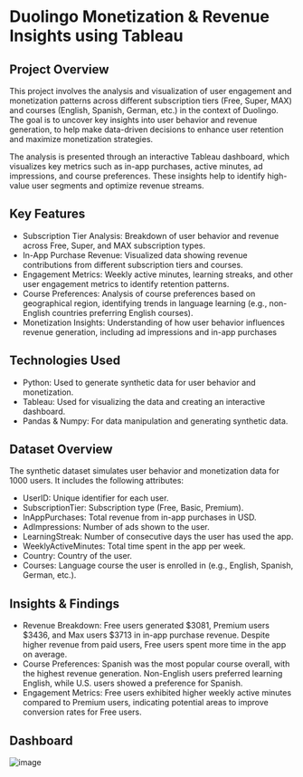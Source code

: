 # Duolingo Monetization & Revenue Insights using Tableau
## Project Overview
This project involves the analysis and visualization of user engagement and monetization patterns across different subscription tiers (Free, Super, MAX) and courses (English, Spanish, German, etc.) in the context of Duolingo. The goal is to uncover key insights into user behavior and revenue generation, to help make data-driven decisions to enhance user retention and maximize monetization strategies.

The analysis is presented through an interactive Tableau dashboard, which visualizes key metrics such as in-app purchases, active minutes, ad impressions, and course preferences. These insights help to identify high-value user segments and optimize revenue streams.

## Key Features
- Subscription Tier Analysis: Breakdown of user behavior and revenue across Free, Super, and MAX subscription types.
- In-App Purchase Revenue: Visualized data showing revenue contributions from different subscription tiers and courses.
- Engagement Metrics: Weekly active minutes, learning streaks, and other user engagement metrics to identify retention patterns.
- Course Preferences: Analysis of course preferences based on geographical region, identifying trends in language learning (e.g., non-English countries preferring English courses).
- Monetization Insights: Understanding of how user behavior influences revenue generation, including ad impressions and in-app purchases

## Technologies Used
- Python: Used to generate synthetic data for user behavior and monetization.
- Tableau: Used for visualizing the data and creating an interactive dashboard.
- Pandas & Numpy: For data manipulation and generating synthetic data.

## Dataset Overview
The synthetic dataset simulates user behavior and monetization data for 1000 users. It includes the following attributes:

- UserID: Unique identifier for each user.
- SubscriptionTier: Subscription type (Free, Basic, Premium).
- InAppPurchases: Total revenue from in-app purchases in USD.
- AdImpressions: Number of ads shown to the user.
- LearningStreak: Number of consecutive days the user has used the app.
- WeeklyActiveMinutes: Total time spent in the app per week.
- Country: Country of the user.
- Courses: Language course the user is enrolled in (e.g., English, Spanish, German, etc.).

## Insights & Findings
- Revenue Breakdown: Free users generated $3081, Premium users $3436, and Max users $3713 in in-app purchase revenue. Despite higher revenue from paid users, Free users spent more time in the app on average.
- Course Preferences: Spanish was the most popular course overall, with the highest revenue generation. Non-English users preferred learning English, while U.S. users showed a preference for Spanish.
- Engagement Metrics: Free users exhibited higher weekly active minutes compared to Premium users, indicating potential areas to improve conversion rates for Free users.

## Dashboard
![image](https://github.com/user-attachments/assets/f14251da-072d-430c-9087-3ae1e21b1e34)

